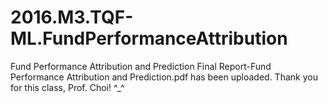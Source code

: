 # 2016.M3.TQF-ML.FundPerformanceAttribution
Fund Performance Attribution and Prediction
Final Report-Fund Performance Attribution and Prediction.pdf has been uploaded. Thank you for this class, Prof. Choi! ^_^
